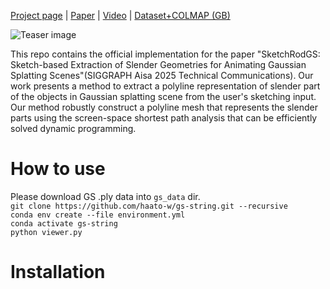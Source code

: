
[Project page]() | [Paper]() | [Video](https://youtu.be/eaK0p0nU47g?si=sTGmfLNSeCYiJELJ) | [Dataset+COLMAP (GB)]() <br>

![Teaser image](assets/teaser.jpg)


This repo contains the official implementation for the paper "SketchRodGS: Sketch-based Extraction of Slender Geometries for Animating Gaussian Splatting Scenes"(SIGGRAPH Aisa 2025 Technical Communications). Our work presents a method to extract a polyline representation of slender part of the objects in Gaussian splatting scene from the user's sketching input. Our method robustly construct a polyline mesh that represents the slender parts using the screen-space shortest path analysis that can be efficiently solved dynamic programming.

# How to use
Please download GS .ply data into `gs_data` dir.<br>
`git clone https://github.com/haato-w/gs-string.git --recursive`<br>
`conda env create --file environment.yml`<br>
`conda activate gs-string`<br>
`python viewer.py`<br>

# Installation


